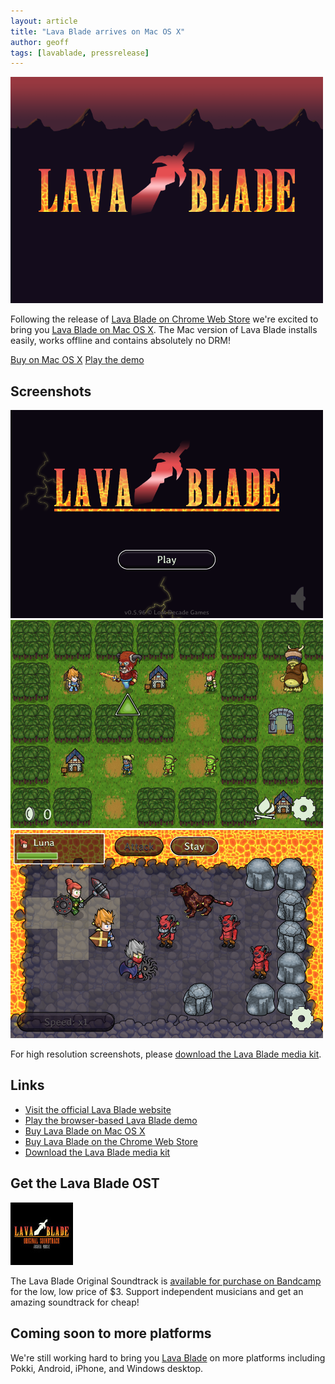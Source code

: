 ```yaml
---
layout: article
title: "Lava Blade arrives on Mac OS X"
author: geoff
tags: [lavablade, pressrelease]
---
```

<div class="full-frame">
	<a href="http://www.lavablade.com/">
		<img alt="Lava Blade" src="/media/images/posts/lava_blade/release.png" width="500" height="362">
	</a>
</div>

Following the release of [Lava Blade on Chrome Web Store][4] we're excited to bring you [Lava Blade on Mac OS X][6]. The Mac version of Lava Blade installs easily, works offline and contains absolutely no DRM!

<a class="button action-accept" href="https://secure.bmtmicro.com/servlets/Orders.ShoppingCart?CID=8107&PRODUCTID=81070001">Buy on Mac OS X</a>
<a class="button action-default" href="http://lavablade.lostdecadegames.com/">Play the demo</a>

## Screenshots

<div class="full-frame">
	<a href="http://www.lavablade.com/">
		<img alt="Lava Blade" src="/media/images/posts/lava_blade/screenshots/title.png" width="500" height="333">
	</a>
</div>

<div class="full-frame">
	<a href="http://www.lavablade.com/">
		<img alt="Lava Blade" src="/media/images/posts/lava_blade/screenshots/overworldForest.png" width="500" height="333">
	</a>
</div>

<div class="full-frame">
	<a href="http://www.lavablade.com/">
		<img alt="Lava Blade" src="/media/images/posts/lava_blade/screenshots/volcanoBattle.png" width="500" height="333">
	</a>
</div>

For high resolution screenshots, please [download the Lava Blade media kit][5].

## Links

* [Visit the official Lava Blade website][1]
* [Play the browser-based Lava Blade demo][2]
* [Buy Lava Blade on Mac OS X][6]
* [Buy Lava Blade on the Chrome Web Store][3]
* [Download the Lava Blade media kit][5]

## Get the Lava Blade OST

<a class="before" href="http://joshuamorse.bandcamp.com/album/lava-blade-original-soundtrack">
	<img alt="Lava Blade OST" src="/media/images/posts/lava_blade/ost.jpg" width="100" height="100">
</a>

The Lava Blade Original Soundtrack is [available for purchase on Bandcamp][9] for the low, low price of $3. Support independent musicians and get an amazing soundtrack for cheap!

## Coming soon to more platforms

We're still working hard to bring you [Lava Blade][1] on more platforms including Pokki, Android, iPhone, and Windows desktop.

[1]: http://www.lavablade.com/
[2]: http://lavablade.lostdecadegames.com/
[3]: https://chrome.google.com/webstore/detail/lava-blade/ijpimhdpcjdmokpmpahbnfigfdfmcgmn
[4]: /lava-blade-on-cws/
[5]: http://www.lavablade.com/media/lavaBladeMediaKit.zip
[6]: https://secure.bmtmicro.com/servlets/Orders.ShoppingCart?CID=8107&PRODUCTID=81070001
[9]: http://joshuamorse.bandcamp.com/album/lava-blade-original-soundtrack
